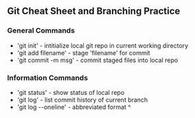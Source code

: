 ## Git Cheat Sheet and Branching Practice

### General Commands
* 'git init' - intitialize local git repo in current working directory
* 'git add filename' - stage 'filename' for commit
* 'git commit -m msg' - commit staged files into local repo

### Information Commands
* 'git status' - show status of local repo
* 'git log' - list commit history of current branch
* 'git log --oneline' - abbreviated format ^